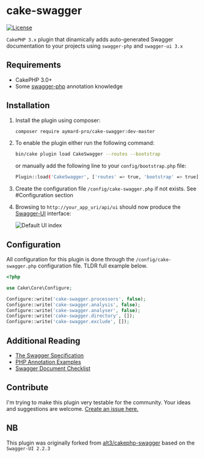 # cake-swagger

[![License](https://img.shields.io/badge/license-MIT-blue.svg?style=flat-square)](LICENSE.txt)

`CakePHP 3.x` plugin that dinamically adds auto-generated Swagger documentation to your projects using `swagger-php` and `swagger-ui 3.x`

## Requirements

* CakePHP 3.0+
* Some [swagger-php](https://github.com/zircote/swagger-php) annotation knowledge

## Installation

1. Install the plugin using composer:

    ```bash
    composer require aymard-pro/cake-swagger:dev-master
    ```

2. To enable the plugin either run the following command:

    ```bash
    bin/cake plugin load CakeSwagger --routes --bootstrap
    ```

    or manually add the following line to your `config/bootstrap.php` file:

    ```bash
    Plugin::load('CakeSwagger', ['routes' => true, 'bootstrap' => true]);
    ```

3. Create the configuration file `/config/cake-swagger.php` if not exists. See #Configuration section

4. Browsing to `http://your_app_uri/api/ui` should now produce the
[Swagger-UI](http://petstore.swagger.io/) interface:

    ![Default UI index](http://2434zd29misd3e4a4f1e73ki.wpengine.netdna-cdn.com/wp-content/uploads/2017/04/swagger-UI-e1491843286926.png)

## Configuration

All configuration for this plugin is done through the `/config/cake-swagger.php`
configuration file. TLDR full example below.

```php
<?php

use Cake\Core\Configure;

Configure::write('cake-swagger.processors', false);
Configure::write('cake-swagger.analysis', false);
Configure::write('cake-swagger.analyser', false);
Configure::write('cake-swagger.directory', []);
Configure::write('cake-swagger.exclude', []);
```

## Additional Reading

- [The Swagger Specification](https://github.com/swagger-api/swagger-spec)
- [PHP Annotation Examples](https://github.com/zircote/swagger-php/tree/master/Examples)
- [Swagger Document Checklist](http://apievangelist.com/2015/06/15/my-minimum-viable-definition-for-a-complete-swagger-api-definition/)

## Contribute

I'm trying to make this plugin very testable for the community. Your ideas and suggestions are welcome.
[Create an issue here.](https://github.com/aymard-pro/cake-swagger/issues/new)

## NB

This plugin was originally forked from [alt3/cakephp-swagger](https://github.com/alt3/cakephp-swagger) based on the `Swagger-UI 2.2.3`